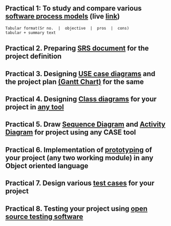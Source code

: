 Practical 1: To study and compare various [software process models](practical_1/Software_Process_Model.pdf) (live [link](https://gahan.page.link/software_process_model))
-----
    Tabular format(Sr no.  |  objective  |  pros  |  cons)
    tabular + summary text

Practical 2. Preparing [SRS document](practical_2/srs.pdf) for the project definition
-----

Practical 3. Designing [USE case diagrams](practical_3/use_case_se_saas.png) and the project plan [(Gantt Chart)](practical_3/gantt_chart.pdf) for the same
-----

Practical 4. Designing [Class diagrams](practical_4/SaaS_class_diagram.pdf) for your project in [any tool](https://gahan.page.link/saas_class_diagram)
-----

Practical 5. Draw [Sequence Diagram](practical_5/SaaS_sequance_diagram.pdf) and [Activity Diagram](practical_5/SaaS_activity_diagram.pdf) for project using any CASE tool
-----

Practical 6. Implementation of [prototyping]() of your project (any two working module) in any Object oriented language
-----

Practical 7. Design various [test cases]() for your project
-----

Practical 8. Testing your project using [open source testing software]()
-----
